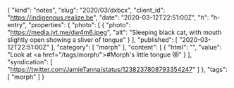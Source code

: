 {
  "kind": "notes",
  "slug": "2020/03/dxbcx",
  "client_id": "https://indigenous.realize.be",
  "date": "2020-03-12T22:51:00Z",
  "h": "h-entry",
  "properties": {
    "photo": [
      {
        "photo": "https://media.jvt.me/dw4m6.jpeg",
        "alt": "Sleeping black cat, with mouth slightly open showing a sliver of tongue"
      }
    ],
    "published": [
      "2020-03-12T22:51:00Z"
    ],
    "category": [
      "morph"
    ],
    "content": [
      {
        "html": "",
        "value": "Look at <a href=\"/tags/morph/\">#Morph</a>'s little tongue 😻"
      }
    ],
    "syndication": [
      "https://twitter.com/JamieTanna/status/1238237808793354247"
    ]
  },
  "tags": [
    "morph"
  ]
}
